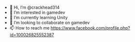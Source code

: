 - 👋 Hi, I’m @crackhead314
- 👀 I’m interested in gamedev
- 🌱 I’m currently learning Unity
- 💞️ I’m looking to collaborate on gamedev
- 📫 How to reach me https://www.facebook.com/profile.php?id=100026825552387

<!---
crackhead314/crackhead314 is a ✨ special ✨ repository because its `README.md` (this file) appears on your GitHub profile.
You can click the Preview link to take a look at your changes.
--->
